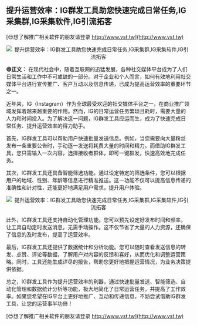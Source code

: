 ## **提升运营效率：IG群发工具助您快速完成日常任务,IG采集群,IG采集软件,IG引流拓客**

[😍想了解推广相关软件的朋友请登录 http://www.vst.tw](http://www.vst.tw)

 <center><img src="https://vst.tw/MP4/tuiguang/png/3.png" alt="提升运营效率：IG群发工具助您快速完成日常任务,IG采集群,IG采集软件,IG引流拓客"></center>

**😄正文：**
在现代社会中，随着互联网的迅猛发展，各种社交媒体平台成为了人们日常生活和工作中不可或缺的一部分。对于企业和个人而言，如何有效地利用社交媒体平台进行宣传推广、客户互动以及信息传递，已成为提高运营效率的重要环节之一。

近年来，IG（Instagram）作为全球最受欢迎的社交媒体平台之一，在商业推广领域发挥着越来越重要的作用。然而，IG的日常运营任务繁琐且耗时，需要大量的人力和时间投入。为了解决这一问题，IG群发工具应运而生，成为了快速完成日常任务、提升运营效率的得力助手。

首先，IG群发工具可以帮助用户快速批量发送信息。例如，当您需要向大量粉丝发布一条重要公告时，手动逐一发送将耗费大量的时间和精力。而借助IG群发工具，您只需输入一次内容，选择接收者群体，即可一键群发，快速高效地完成任务。

其次，IG群发工具还具备智能筛选功能。通过设定特定的筛选条件，您可以根据用户的地域、性别、年龄等信息进行精准推送。这一功能不仅可以提高信息传递的准确性和针对性，还能更好地满足用户需求，提升用户体验。

 <center><img src="https://vst.tw/MP4/tuiguang/png/3.png" alt="提升运营效率：IG群发工具助您快速完成日常任务,IG采集群,IG采集软件,IG引流拓客"></center>

此外，IG群发工具还支持自动化管理功能。您可以预先设定好发布时间和频率，让工具自动定时发送消息，无需手动操作。这不仅节省了大量的人力资源，还确保了信息的及时发布，提高了运营效率。

最后，IG群发工具还提供了数据统计和分析功能。您可以随时查看发送信息的转发、点赞、评论等数据，了解用户对内容的反馈和喜好，从而优化和调整运营策略。同时，工具还能生成详尽的报告，帮助您更好地把握运营情况，为业务决策提供依据。

总之，IG群发工具作为提升运营效率的利器，通过快速批量发送、智能筛选、自动化管理和数据统计分析等功能，极大地简化了日常运营任务，并提高了工作效率。如果您希望在IG平台上更好地推广、互动和传递信息，不妨尝试借助IG群发工具，让您的运营事半功倍！

[😍想了解推广相关软件的朋友请登录 http://www.vst.tw](http://www.vst.tw)



